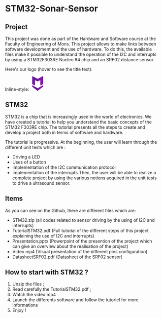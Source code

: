 # STM32-Sonar-Sensor


## Project 

This project was done as part of the Hardware and Software course at the Faculty of Engineering of Mons. This project allows to make links between software development and the use of hardware. 
To do this, the available files make it possible to understand the operation of the I2C and interrupts by using a STM32F303RE Nucleo 64 chip and an SRF02 distance sensor.


Here's our logo (hover to see the title text):

Inline-style: 
![alt text](https://github.com/adam-p/markdown-here/raw/master/src/common/images/icon48.png "Logo Title Text 1")






## STM32 

STM32 is a chip that is increasingly used in the world of electronics. 
We have created a tutorial to help you understand the basic concepts of the STM32 F303RE chip.
The tutorial presents all the steps to create and develop a project both in terms of software and hardware.

The tutorial is progressive. At the beginning, the user will learn through the different unit tests which are : 
* Driving a LED 
* Uses of a button
* Implementation of the I2C communication protocol
* Implementation of the interrupts
Then, the user will be able to realize a complete project by using the various notions acquired in the unit tests to drive a ultrasound sensor.




## Items 

As you can see on the Github, there are different files which are: 

* STM32.zip (all codes related to sensor driving by the using of I2C and interrupts)
* TutorialSTM32.pdf (Full tutorial of the different steps of this project explaining the use of I2C and interrupts)
* Presentation.pptx (Powerpoint of the presention of the project which can give an overview about the realisation of the project)
* Video.mp4 (Visual presentation of the different pins configuration)
* DatasheetSRF02.pdf (Datasheet of the SRF02 sensor)


## How to start with STM32 ? 

1) Unzip the files ; 
2) Read carefully the TutorialSTM32.pdf ; 
3) Watch the video.mp4
4) Launch the differents software and follow the tutoriel for more informations
5) Enjoy ! 
